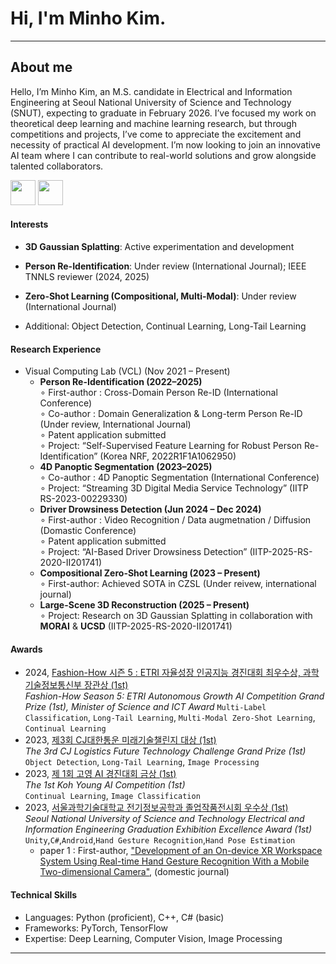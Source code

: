 # Hi, I'm Minho Kim.
___
## About me

Hello, I’m Minho Kim, an M.S. candidate in Electrical and Information Engineering at Seoul National University of Science and Technology (SNUT), expecting to graduate in February 2026. 
I’ve focused my work on theoretical deep learning and machine learning research, but through competitions and projects, I’ve come to appreciate the excitement and necessity of practical AI development. I’m now looking to join an innovative AI team where I can contribute to real-world solutions and grow alongside talented collaborators.

<p align="left"><a href="https://www.notion.so/22c70dba2e3180cab267ce308635d130?source=copy_link"> <img height="40px" src="https://img.icons8.com/ios/250/000000/notion.png"/></a> <a href="https://www.linkedin.com/in/minho-kim-892b9325a/"> <img height="40px" src="https://img.icons8.com/ios/250/000000/linkedin.png" /></a></p>

#### Interests
- **3D Gaussian Splatting**: Active experimentation and development

- **Person Re-Identification**: Under review (International Journal); IEEE TNNLS reviewer (2024, 2025)

- **Zero-Shot Learning (Compositional, Multi-Modal)**: Under review (International Journal)

- Additional: Object Detection, Continual Learning, Long-Tail Learning

#### Research Experience
- Visual Computing Lab (VCL) (Nov 2021 – Present)
    - **Person Re-Identification (2022–2025)**  
        ∘ First-author : Cross-Domain Person Re-ID (International Conference)  
        ∘ Co-author : Domain Generalization & Long-term Person Re-ID (Under review, International Journal)  
        ∘ Patent application submitted  
        ∘ Project: “Self-Supervised Feature Learning for Robust Person Re-Identification” (Korea NRF, 2022R1F1A1062950)  
    - **4D Panoptic Segmentation (2023–2025)**  
        ∘ Co-author : 4D Panoptic Segmentation (International Conference)  
        ∘ Project: “Streaming 3D Digital Media Service Technology” (IITP RS-2023-00229330)  
    - **Driver Drowsiness Detection (Jun 2024 – Dec 2024)**  
        ∘ First-author : Video Recognition / Data augmetnation / Diffusion (Domastic Conference)  
        ∘ Patent application submitted  
        ∘ Project: “AI-Based Driver Drowsiness Detection” (IITP-2025-RS-2020-II201741)  
    - **Compositional Zero-Shot Learning (2023 – Present)**  
        ∘ First-author: Achieved SOTA in CZSL (Under reivew, international journal)  
    - **Large-Scene 3D Reconstruction (2025 – Present)**  
        ∘ Project: Research on 3D Gaussian Splatting in collaboration with **MORAI** & **UCSD** (IITP-2025-RS-2020-II201741)


#### Awards
- 2024, [Fashion-How 시즌 5 : ETRI 자율성장 인공지능 경진대회 최우수상, 과학기술정보통신부 장관상 (1st)](https://www.aitimes.kr/news/articleView.html?idxno=32475)  
    *Fashion-How Season 5: ETRI Autonomous Growth AI Competition Grand Prize (1st), Minister of Science and ICT Award*
    `Multi-Label Classification`, `Long-Tail Learning`, `Multi-Modal Zero-Shot Learning`, `Continual Learning`
- 2023, [제3회 CJ대한통운 미래기술챌린지 대상 (1st)](https://news.mt.co.kr/mtview.php?no=2023091808241157937)  
    *The 3rd CJ Logistics Future Technology Challenge Grand Prize (1st)*    
    `Object Detection`, `Long-Tail Learning`, `Image Processing`
- 2023, [제 1회 고영 AI 경진대회 금상 (1st)](http://m.irobotnews.com/news/articleView.html?idxno=32989)  
    *The 1st Koh Young AI Competition (1st)*  
    `Continual Learning`, `Image Classification`
- 2023, [서울과학기술대학교 전기정보공학과 졸업작품전시회 우수상 (1st)](https://eie.seoultech.ac.kr/majornotice/notice/?do=view&profboardidx=0&bnum=973&bidx=541490&cate=7&allboard=false&nowpage=1)  
    *Seoul National University of Science and Technology Electrical and Information Engineering Graduation Exhibition Excellence Award (1st)*  
    `Unity`,`C#`,`Android`,`Hand Gesture Recognition`,`Hand Pose Estimation`
    -  paper 1 : First-author, ["Development of an On-device XR Workspace System Using Real-time Hand Gesture Recognition With a Mobile Two-dimensional Camera"](https://www.dbpia.co.kr/journal/articleDetail?nodeId=NODE12154343), (domestic journal)




#### Technical Skills

- Languages: Python (proficient), C++, C# (basic)
- Frameworks: PyTorch, TensorFlow
- Expertise: Deep Learning, Computer Vision, Image Processing


___
